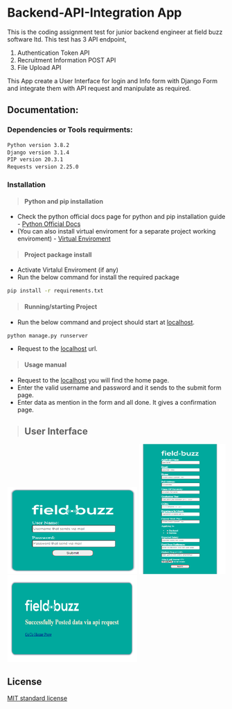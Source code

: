 # Backend-API-Integration App
This is the coding assignment test for junior backend engineer at field buzz software ltd.
This test has 3 API endpoint,

1. Authentication Token API
2. Recruitment Information POST API
3. File Upload API

This App create a User Interface for login and Info form with Django Form and 
integrate them with API request and manipulate as required.

## Documentation:

### Dependencies or Tools requirments:

```bash
Python version 3.8.2
Django version 3.1.4
PIP version 20.3.1
Requests version 2.25.0
```

### Installation
> #### Python and pip installation

- Check the python official docs page for python and pip installation guide - [Python Official Docs](https://docs.python.org/3/)
- (You can also install virtual enviroment for a separate project working enviroment) - [Virtual Enviroment](https://uoa-eresearch.github.io/eresearch-cookbook/recipe/2014/11/26/python-virtual-env/)

> #### Project package install
- Activate Virtalul Enviroment (if any)
- Run the below command for install the required package

```bash
pip install -r requirements.txt
```

> #### Running/starting Project
- Run the below command and project should start at [localhost](https://127.0.0.1:8000). 

```bash
python manage.py runserver
```
- Request to the [localhost](https://127.0.0.1:8000) url.

> #### Usage manual
- Request to the [localhost](https://127.0.0.1:8000) you will find the home page.
- Enter the valid username and password and it sends to the submit form page.
- Enter data as mention in the form and all done. It gives a confirmation page.

> ## User Interface
<img src="images/loginInterface.PNG" alt="Login Interface" width="300px" height="200px"> <img src="images/dataEntryInterface.PNG" alt="User Data Entry Interface" width="200px" height="300px"> <img src="images/successMassageInterface.PNG" alt="Success Massage Interface" width="300px" height="200px">

## License
[MIT standard license](https://opensource.org/licenses/MIT)
